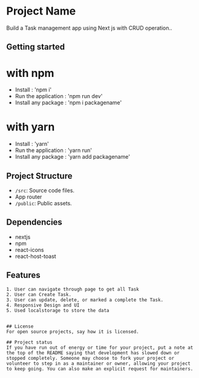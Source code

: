 # Project Name

Build a Task management app using Next js with CRUD operation..

## Getting started

# with npm
- Install  : 'npm i'
- Run the application : 'npm run dev'
- Install any package : 'npm i packagename'

# with yarn
 - Install  : 'yarn'
- Run the application : 'yarn run'
- Install any package : 'yarn add packagename'

## Project Structure

- `/src`: Source code files.
-  App router
- `/public`: Public assets.

## Dependencies

- nextjs
- npm
- react-icons
- react-host-toast


## Features
```
1. User can navigate through page to get all Task
2. User can Create Task.
3. User can update, delete, or marked a complete the Task.
4. Responsive Design and UI
5. Used localstorage to store the data


## License
For open source projects, say how it is licensed.

## Project status
If you have run out of energy or time for your project, put a note at the top of the README saying that development has slowed down or stopped completely. Someone may choose to fork your project or volunteer to step in as a maintainer or owner, allowing your project to keep going. You can also make an explicit request for maintainers.
